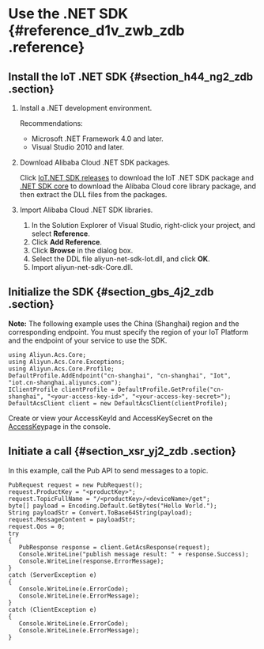 # Use the .NET SDK {#reference_d1v_zwb_zdb .reference}

## Install the IoT .NET SDK {#section_h44_ng2_zdb .section}

1.  Install a .NET development environment.

    Recommendations:

    -   Microsoft .NET Framework 4.0 and later.
    -   Visual Studio 2010 and later.
2.  Download Alibaba Cloud .NET SDK packages.

    Click [IoT.NET SDK releases](http://docs-aliyun.cn-hangzhou.oss.aliyun-inc.com/assets/attach/98270/cn_zh/1543303532729/aliyun-net-sdk-iot-4.0.0.zip) to download the IoT .NET SDK package and [.NET SDK core](http://docs-aliyun.cn-hangzhou.oss.aliyun-inc.com/assets/attach/29415/cn_zh/1548039262149/aliyun-net-sdk-core-1.1.9.zip) to download the Alibaba Cloud core library package, and then extract the DLL files from the packages.

3.  Import Alibaba Cloud .NET SDK libraries.
    1.  In the Solution Explorer of Visual Studio, right-click your project, and select **Reference**.
    2.  Click **Add Reference**.
    3.  Click **Browse** in the dialog box.
    4.  Select the DDL file aliyun-net-sdk-Iot.dll, and click **OK**.
    5.  Import aliyun-net-sdk-Core.dll.

## Initialize the SDK {#section_gbs_4j2_zdb .section}

**Note:** The following example uses the China \(Shanghai\) region and the corresponding endpoint. You must specify the region of your IoT Platform and the endpoint of your service to use the SDK.

```
using Aliyun.Acs.Core;
using Aliyun.Acs.Core.Exceptions;
using Aliyun.Acs.Core.Profile;
DefaultProfile.AddEndpoint("cn-shanghai", "cn-shanghai", "Iot", "iot.cn-shanghai.aliyuncs.com");
IClientProfile clientProfile = DefaultProfile.GetProfile("cn-shanghai", "<your-access-key-id>", "<your-access-key-secret>");
DefaultAcsClient client = new DefaultAcsClient(clientProfile);
```

Create or view your AccessKeyId and AccessKeySecret on the [AccessKey](https://partners-intl.console.aliyun.com)page in the console.

## Initiate a call {#section_xsr_yj2_zdb .section}

In this example, call the Pub API to send messages to a topic.

```
PubRequest request = new PubRequest();
request.ProductKey = "<productKey>";
request.TopicFullName = "/<productKey>/<deviceName>/get";
byte[] payload = Encoding.Default.GetBytes("Hello World.");
String payloadStr = Convert.ToBase64String(payload);
request.MessageContent = payloadStr;
request.Qos = 0;
try
{
   PubResponse response = client.GetAcsResponse(request);
   Console.WriteLine("publish message result: " + response.Success);
   Console.WriteLine(response.ErrorMessage);
}
catch (ServerException e)
{
   Console.WriteLine(e.ErrorCode);
   Console.WriteLine(e.ErrorMessage);
}
catch (ClientException e)
{
   Console.WriteLine(e.ErrorCode);
   Console.WriteLine(e.ErrorMessage);
}
```

